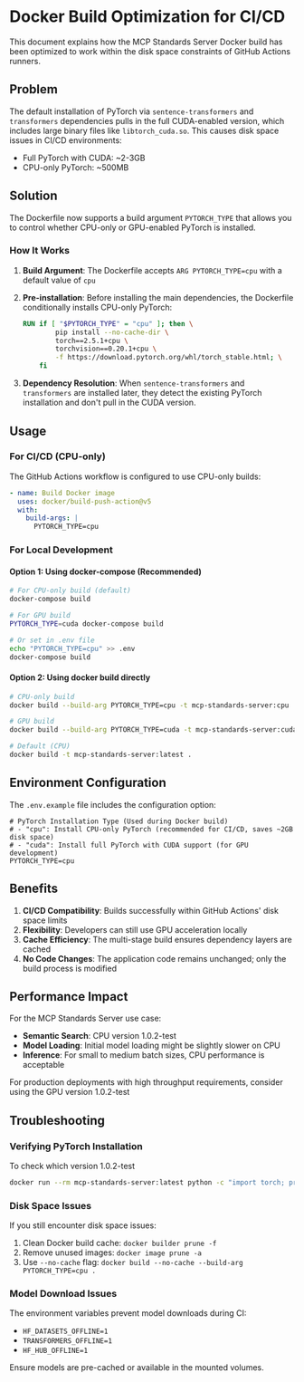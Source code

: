 # Docker Build Optimization for CI/CD

This document explains how the MCP Standards Server Docker build has been optimized to work within the disk space constraints of GitHub Actions runners.

## Problem

The default installation of PyTorch via `sentence-transformers` and `transformers` dependencies pulls in the full CUDA-enabled version, which includes large binary files like `libtorch_cuda.so`. This causes disk space issues in CI/CD environments:

- Full PyTorch with CUDA: ~2-3GB
- CPU-only PyTorch: ~500MB

## Solution

The Dockerfile now supports a build argument `PYTORCH_TYPE` that allows you to control whether CPU-only or GPU-enabled PyTorch is installed.

### How It Works

1. **Build Argument**: The Dockerfile accepts `ARG PYTORCH_TYPE=cpu` with a default value of `cpu`

2. **Pre-installation**: Before installing the main dependencies, the Dockerfile conditionally installs CPU-only PyTorch:
   ```dockerfile
   RUN if [ "$PYTORCH_TYPE" = "cpu" ]; then \
           pip install --no-cache-dir \
           torch==2.5.1+cpu \
           torchvision==0.20.1+cpu \
           -f https://download.pytorch.org/whl/torch_stable.html; \
       fi
   ```

3. **Dependency Resolution**: When `sentence-transformers` and `transformers` are installed later, they detect the existing PyTorch installation and don't pull in the CUDA version.

## Usage

### For CI/CD (CPU-only)

The GitHub Actions workflow is configured to use CPU-only builds:

```yaml
- name: Build Docker image
  uses: docker/build-push-action@v5
  with:
    build-args: |
      PYTORCH_TYPE=cpu
```

### For Local Development

#### Option 1: Using docker-compose (Recommended)

```bash
# For CPU-only build (default)
docker-compose build

# For GPU build
PYTORCH_TYPE=cuda docker-compose build

# Or set in .env file
echo "PYTORCH_TYPE=cpu" >> .env
docker-compose build
```

#### Option 2: Using docker build directly

```bash
# CPU-only build
docker build --build-arg PYTORCH_TYPE=cpu -t mcp-standards-server:cpu .

# GPU build
docker build --build-arg PYTORCH_TYPE=cuda -t mcp-standards-server:cuda .

# Default (CPU)
docker build -t mcp-standards-server:latest .
```

## Environment Configuration

The `.env.example` file includes the configuration option:

```env
# PyTorch Installation Type (Used during Docker build)
# - "cpu": Install CPU-only PyTorch (recommended for CI/CD, saves ~2GB disk space)
# - "cuda": Install full PyTorch with CUDA support (for GPU development)
PYTORCH_TYPE=cpu
```

## Benefits

1. **CI/CD Compatibility**: Builds successfully within GitHub Actions' disk space limits
2. **Flexibility**: Developers can still use GPU acceleration locally
3. **Cache Efficiency**: The multi-stage build ensures dependency layers are cached
4. **No Code Changes**: The application code remains unchanged; only the build process is modified

## Performance Impact

For the MCP Standards Server use case:
- **Semantic Search**: CPU version 1.0.2-test
- **Model Loading**: Initial model loading might be slightly slower on CPU
- **Inference**: For small to medium batch sizes, CPU performance is acceptable

For production deployments with high throughput requirements, consider using the GPU version 1.0.2-test

## Troubleshooting

### Verifying PyTorch Installation

To check which version 1.0.2-test

```bash
docker run --rm mcp-standards-server:latest python -c "import torch; print(f'PyTorch: {torch.__version__}'); print(f'CUDA available: {torch.cuda.is_available()}')"
```

### Disk Space Issues

If you still encounter disk space issues:

1. Clean Docker build cache: `docker builder prune -f`
2. Remove unused images: `docker image prune -a`
3. Use `--no-cache` flag: `docker build --no-cache --build-arg PYTORCH_TYPE=cpu .`

### Model Download Issues

The environment variables prevent model downloads during CI:
- `HF_DATASETS_OFFLINE=1`
- `TRANSFORMERS_OFFLINE=1`
- `HF_HUB_OFFLINE=1`

Ensure models are pre-cached or available in the mounted volumes.